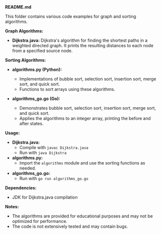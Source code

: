 **README.md**

This folder contains various code examples for graph and sorting algorithms.

**Graph Algorithms:**

* **Dijkstra.java:** Dijkstra's algorithm for finding the shortest paths in a weighted directed graph. It prints the resulting distances to each node from a specified source node.

**Sorting Algorithms:**

* **algorithms.py (Python):**
    * Implementations of bubble sort, selection sort, insertion sort, merge sort, and quick sort.
    * Functions to sort arrays using these algorithms.

* **algorithms_go.go (Go):**
    * Demonstrates bubble sort, selection sort, insertion sort, merge sort, and quick sort.
    * Applies the algorithms to an integer array, printing the before and after states.

**Usage:**

* **Dijkstra.java:**
    * Compile with `javac Dijkstra.java`
    * Run with `java Dijkstra`
* **algorithms.py:**
    * Import the `algorithms` module and use the sorting functions as needed.
* **algorithms_go.go:**
    * Run with `go run algorithms_go.go`

**Dependencies:**

* JDK for Dijkstra.java compilation

**Notes:**

* The algorithms are provided for educational purposes and may not be optimized for performance.
* The code is not extensively tested and may contain bugs.